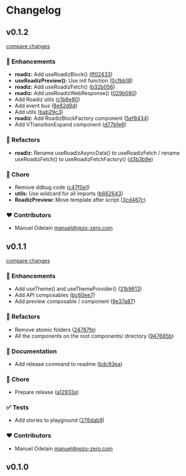 # Changelog


## v0.1.2

[compare changes](https://github.com/rezozero/nuxt-layer/compare/v0.1.1...v0.1.2)

### 🚀 Enhancements

- **roadiz:** Add useRoadizBlock() ([ff02433](https://github.com/rezozero/nuxt-layer/commit/ff02433))
- **useRoadizPreview():** Use init function ([0cfbb18](https://github.com/rezozero/nuxt-layer/commit/0cfbb18))
- **roadiz:** Add useRoadizFetch() ([b32b056](https://github.com/rezozero/nuxt-layer/commit/b32b056))
- **roadiz:** Add useRoadizWebResponse() ([029b080](https://github.com/rezozero/nuxt-layer/commit/029b080))
- Add Roadiz utils ([c1b8e80](https://github.com/rezozero/nuxt-layer/commit/c1b8e80))
- Add event bus ([8e82d9d](https://github.com/rezozero/nuxt-layer/commit/8e82d9d))
- Add utils ([bab29c3](https://github.com/rezozero/nuxt-layer/commit/bab29c3))
- **roadiz:** Add RoadizBlockFactory component ([5ef8434](https://github.com/rezozero/nuxt-layer/commit/5ef8434))
- Add VTransitionExpand component ([d77bfe6](https://github.com/rezozero/nuxt-layer/commit/d77bfe6))

### 💅 Refactors

- **roadiz:** Rename useRoadizAsyncData() to useRoadizFetch / rename useRoadizFetch() to useRoadizFetchFactory() ([d3b3b9e](https://github.com/rezozero/nuxt-layer/commit/d3b3b9e))

### 🏡 Chore

- Remove ddbug code ([c47f0e1](https://github.com/rezozero/nuxt-layer/commit/c47f0e1))
- **utils:** Use wildcard for all imports ([b662643](https://github.com/rezozero/nuxt-layer/commit/b662643))
- **RoadizPreview:** Move template after script ([3cd467c](https://github.com/rezozero/nuxt-layer/commit/3cd467c))

### ❤️ Contributors

- Manuel Odelain <manuel@rezo-zero.com>

## v0.1.1

[compare changes](https://github.com/rezozero/nuxt-layer/compare/v0.1.0...v0.1.1)

### 🚀 Enhancements

- Add useTheme() and useThemeProvider() ([31b9613](https://github.com/rezozero/nuxt-layer/commit/31b9613))
- Add API composables ([bc60ee7](https://github.com/rezozero/nuxt-layer/commit/bc60ee7))
- Add preview composable / component ([9e37a87](https://github.com/rezozero/nuxt-layer/commit/9e37a87))

### 💅 Refactors

- Remove atomic folders ([24787fe](https://github.com/rezozero/nuxt-layer/commit/24787fe))
- All the components on the root components/ directory ([947685b](https://github.com/rezozero/nuxt-layer/commit/947685b))

### 📖 Documentation

- Add release command to readme ([bdc93ea](https://github.com/rezozero/nuxt-layer/commit/bdc93ea))

### 🏡 Chore

- Prepare release ([a12933a](https://github.com/rezozero/nuxt-layer/commit/a12933a))

### ✅ Tests

- Add stories to playground ([276dab9](https://github.com/rezozero/nuxt-layer/commit/276dab9))

### ❤️ Contributors

- Manuel Odelain <manuel@rezo-zero.com>

## v0.1.0
